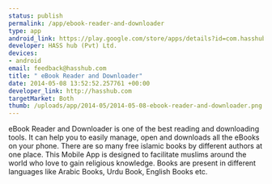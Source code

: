 ```yaml
--- 
status: publish
permalink: /app/ebook-reader-and-downloader
type: app
android_link: https://play.google.com/store/apps/details?id=com.hasshub.ebookreaderanddownloader
developer: HASS hub (Pvt) Ltd.
devices: 
- android
email: feedback@hasshub.com
title: " eBook Reader and Downloader"
date: 2014-05-08 13:52:52.257761 +00:00
developer_link: http://hasshub.com
targetMarket: Both
thumb: /uploads/app/2014-05/2014-05-08-ebook-reader-and-downloader.png
---
```


eBook Reader and Downloader is one of the best reading and downloading tools. It can help you to easily manage, open and downloads all the eBooks on your phone. There are so many free islamic books by different authors at one place. This Mobile App is designed to facilitate muslims around the world who love to gain religious knowledge. Books are present in different languages like Arabic Books, Urdu Book, English Books etc.
